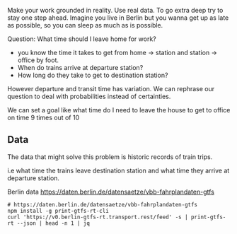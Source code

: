 Make your work grounded in reality. Use real data. To go extra deep try to stay one step ahead.
Imagine you live in Berlin but you wanna get up as late as possible, so you can sleep as much as is possible.

Question: What time should I leave home for work?

- you know the time it takes to get from home -> station and station -> office by foot.
- When do trains arrive at departure station?
- How long do they take to get to destination station?

However departure and transit time has variation. We can rephrase our question to deal with probabilities instead of certainties.

We can set a goal like what time do I need to leave the house to get to office on time 9 times out of 10


## Data

The data that might solve this problem is historic records of train trips. 

i.e what time the trains leave destination station and what time they arrive at departure station.

Berlin data
https://daten.berlin.de/datensaetze/vbb-fahrplandaten-gtfs

```
# https://daten.berlin.de/datensaetze/vbb-fahrplandaten-gtfs
npm install -g print-gtfs-rt-cli
curl 'https://v0.berlin-gtfs-rt.transport.rest/feed' -s | print-gtfs-rt --json | head -n 1 | jq
```
